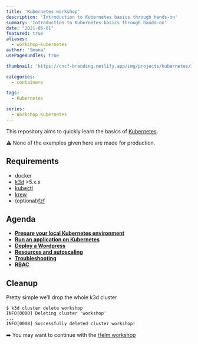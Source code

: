 ```yaml
---
title: 'Kubernetes workshop'
description: 'Introduction to Kubernetes basics through hands-on'
summary: 'Introduction to Kubernetes basics through hands-on'
date: "2021-05-01"
featured: true
aliases:
  - workshop-kubernetes
author: 'Smana'
usePageBundles: true

thumbnail: 'https://cncf-branding.netlify.app/img/projects/kubernetes/icon/black/kubernetes-icon-black.png'

categories:
  - containers

tags:
  - Kubernetes

series:
  - Workshop Kubernetes
---
```


This repository aims to quickly learn the basics of [Kubernetes](https://kubernetes.io/).

:warning: None of the examples given here are made for production.

## Requirements

* docker
* [k3d](https://k3d.io/) >5.x.x
* [kubectl](https://kubernetes.io/docs/tasks/tools/#kubectl)
* [krew](https://krew.sigs.k8s.io/docs/user-guide/setup/install/)
* (optional)[fzf](https://github.com/junegunn/fzf)

## Agenda

* **[Prepare your local Kubernetes environment](/post/series/workshop_kubernetes/local/)**
* **[Run an application on Kubernetes](/post/series/workshop_kubernetes/run_app/)**
* **[Deploy a Wordpress](/post/series/workshop_kubernetes/application_stack/)**
* **[Resources and autoscaling](/post/series/workshop_kubernetes/autoscaling/)**
* **[Troubleshooting](/post/series/workshop_kubernetes/troubleshoot/)**
* **[RBAC](/post/series/workshop_kubernetes/rbac/)**

## Cleanup

Pretty simple we’ll drop the whole k3d cluster

```console
$ k3d cluster delete workshop
INFO[0000] Deleting cluster 'workshop'
...
INFO[0008] Successfully deleted cluster workshop!
```

:arrow_right: You may want to continue with the [Helm workshop](/post/series/workshop_helm/intro/)
